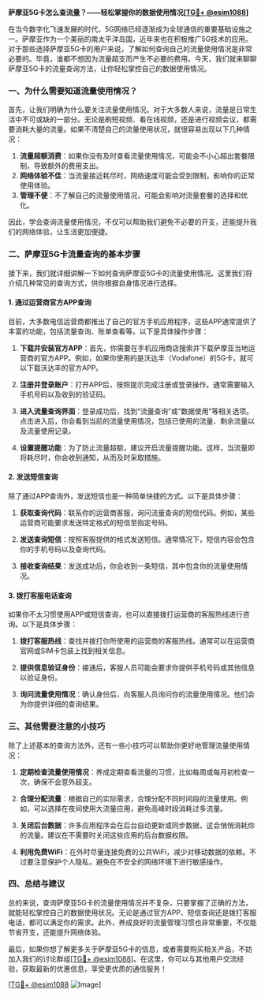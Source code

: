**萨摩亚5G卡怎么查流量？——轻松掌握你的数据使用情况[[TG💪+ @esim1088](https://t.me/s/esim1088)]**

在当今数字化飞速发展的时代，5G网络已经逐渐成为全球通信的重要基础设施之一。萨摩亚作为一个美丽的南太平洋岛国，近年来也在积极推广5G技术的应用。对于那些选择萨摩亚5G卡的用户来说，了解如何查询自己的流量使用情况是非常必要的。毕竟，谁都不想因为流量超支而产生不必要的费用。今天，我们就来聊聊萨摩亚5G卡的流量查询方法，让你轻松掌控自己的数据使用情况。

### **一、为什么需要知道流量使用情况？**

首先，让我们明确为什么要关注流量使用情况。对于大多数人来说，流量是日常生活中不可或缺的一部分。无论是刷短视频、看在线视频，还是进行视频会议，都需要消耗大量的流量。如果不清楚自己的流量使用状况，就很容易出现以下几种情况：

1. **流量超额消费**：如果你没有及时查看流量使用情况，可能会不小心超出套餐限制，导致额外的费用支出。
2. **网络体验不佳**：当流量接近耗尽时，网络速度可能会受到限制，影响你的正常使用体验。
3. **管理不便**：不了解自己的流量使用情况，可能会影响对流量套餐的选择和优化。

因此，学会查询流量使用情况，不仅可以帮助我们避免不必要的开支，还能提升我们的网络体验，让生活更加便捷。

### **二、萨摩亚5G卡流量查询的基本步骤**

接下来，我们就详细讲解一下如何查询萨摩亚5G卡的流量使用情况。这里我们将介绍几种常见的查询方式，供你根据自身情况进行选择。

#### **1. 通过运营商官方APP查询**

目前，大多数电信运营商都推出了自己的官方手机应用程序，这些APP通常提供了丰富的功能，包括流量查询、账单查看等。以下是具体操作步骤：

1. **下载并安装官方APP**：首先，你需要在手机应用商店搜索并下载萨摩亚当地运营商的官方APP。例如，如果你使用的是沃达丰（Vodafone）的5G卡，就可以下载沃达丰的官方APP。
   
2. **注册并登录账户**：打开APP后，按照提示完成注册或登录操作。通常需要输入手机号码以及收到的验证码。

3. **进入流量查询界面**：登录成功后，找到“流量查询”或“数据使用”等相关选项。点击进入后，你会看到当前的流量使用情况，包括已使用的流量、剩余流量以及流量使用记录。

4. **设置提醒功能**：为了防止流量超额，建议开启流量提醒功能。这样，当流量即将耗尽时，你会收到通知，从而及时采取措施。

#### **2. 发送短信查询**

除了通过APP查询外，发送短信也是一种简单快捷的方式。以下是具体步骤：

1. **获取查询代码**：联系你的运营商客服，询问流量查询的短信代码。例如，某些运营商可能要求发送特定格式的短信至指定号码。

2. **发送查询短信**：按照客服提供的格式发送短信。通常情况下，短信内容会包含你的手机号码以及查询代码。

3. **接收查询结果**：发送成功后，你会收到一条短信，其中包含你的流量使用情况。

#### **3. 拨打客服电话查询**

如果你不太习惯使用APP或短信查询，也可以直接拨打运营商的客服热线进行咨询。以下是具体步骤：

1. **拨打客服热线**：查找并拨打你所使用的运营商的客服热线。通常可以在运营商官网或SIM卡包装上找到相关信息。

2. **提供信息验证身份**：接通后，客服人员可能会要求你提供手机号码或其他信息以验证身份。

3. **询问流量使用情况**：确认身份后，向客服人员询问你的流量使用情况。他们会为你提供详细的查询结果。

### **三、其他需要注意的小技巧**

除了上述基本的查询方法外，还有一些小技巧可以帮助你更好地管理流量使用情况：

1. **定期检查流量使用情况**：养成定期查看流量的习惯，比如每周或每月初检查一次，确保不会意外超支。

2. **合理分配流量**：根据自己的实际需求，合理分配不同时间段的流量使用。例如，可以选择在夜间使用大流量应用，避免高峰时段消耗过多流量。

3. **关闭后台数据**：许多应用程序会在后台自动更新或同步数据，这会悄悄消耗你的流量。建议在不需要时关闭这些应用的后台数据权限。

4. **利用免费WiFi**：在外时尽量连接免费的公共WiFi，减少对移动数据的依赖。不过要注意保护个人隐私，避免在不安全的网络环境下进行敏感操作。

### **四、总结与建议**

总的来说，查询萨摩亚5G卡的流量使用情况并不复杂，只要掌握了正确的方法，就能轻松掌控自己的数据使用状况。无论是通过官方APP、短信查询还是拨打客服电话，都可以满足你的需求。此外，养成良好的流量管理习惯也非常重要，不仅能节省开支，还能提升网络体验。

最后，如果你想了解更多关于萨摩亚5G卡的信息，或者需要购买相关产品，不妨加入我们的讨论群组[[TG💪+ @esim1088](https://t.me/s/esim1088)]。在这里，你可以与其他用户交流经验，获取最新的优惠信息，享受更优质的通信服务！

[[TG💪+ @esim1088](https://t.me/s/esim1088) ![Image](https://i.postimg.cc/4NQfJmqS/Snipaste-2025-05-13-00-14-12.png)]